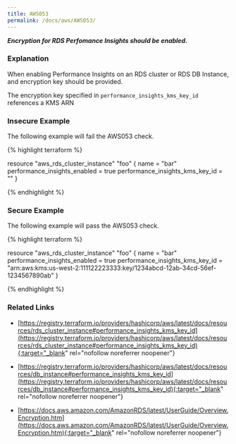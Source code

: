 ```yaml
---
title: AWS053
permalink: /docs/aws/AWS053/
---
```


***Encryption for RDS Perfomance Insights should be enabled.***

### Explanation


When enabling Performance Insights on an RDS cluster or RDS DB Instance, and encryption key should be provided.

The encryption key specified in `performance_insights_kms_key_id` references a KMS ARN



### Insecure Example

The following example will fail the AWS053 check.

{% highlight terraform %}

resource "aws_rds_cluster_instance" "foo" {
  name                 = "bar"
  performance_insights_enabled = true
  performance_insights_kms_key_id = ""
}

{% endhighlight %}



### Secure Example

The following example will pass the AWS053 check.

{% highlight terraform %}

resource "aws_rds_cluster_instance" "foo" {
  name                 = "bar"
  performance_insights_enabled = true
  performance_insights_kms_key_id = "arn:aws:kms:us-west-2:111122223333:key/1234abcd-12ab-34cd-56ef-1234567890ab"
}

{% endhighlight %}


### Related Links


- [https://registry.terraform.io/providers/hashicorp/aws/latest/docs/resources/rds_cluster_instance#performance_insights_kms_key_id](https://registry.terraform.io/providers/hashicorp/aws/latest/docs/resources/rds_cluster_instance#performance_insights_kms_key_id){:target="_blank" rel="nofollow noreferrer noopener"}

- [https://registry.terraform.io/providers/hashicorp/aws/latest/docs/resources/db_instance#performance_insights_kms_key_id](https://registry.terraform.io/providers/hashicorp/aws/latest/docs/resources/db_instance#performance_insights_kms_key_id){:target="_blank" rel="nofollow noreferrer noopener"}

- [https://docs.aws.amazon.com/AmazonRDS/latest/UserGuide/Overview.Encryption.htm](https://docs.aws.amazon.com/AmazonRDS/latest/UserGuide/Overview.Encryption.htm){:target="_blank" rel="nofollow noreferrer noopener"}

